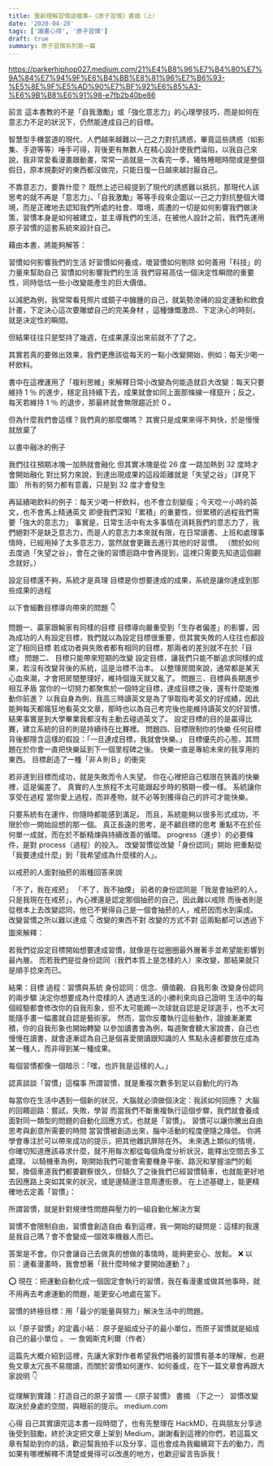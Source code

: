 ```yaml
---
title: 重新理解習慣這檔事—《原子習慣》書摘（上）
date: '2020-04-28'
tags: ['讀書心得', '原子習慣']
draft: true
summary: 原子習慣系列第一篇
---
```


https://parkerhiphop027.medium.com/21%E4%B8%96%E7%B4%80%E7%9A%84%E7%94%9F%E6%B4%BB%E8%81%96%E7%B6%93-%E5%8E%9F%E5%AD%90%E7%BF%92%E6%85%A3-%E6%9B%B8%E6%91%98-e7fb2b40be86

前言
這本書教的不是「自我激勵」或「強化意志力」的心理學技巧，而是如何在意志力不足的狀況下，仍然能達成自己的目標。

智慧型手機當道的現代，人們越來越難以一己之力對抗誘惑，畢竟這些誘惑（如影集、手遊等等）唾手可得，背後更有無數人在精心設計使我們淪陷，以我自己來說，我非常愛看漫畫跟動畫，常常一追就是一次看完一季，犧牲睡眠時間或是整個假日，原本規劃好的東西都沒做完，只能日復一日越來越討厭自己。

不靠意志力，要靠什麼？
既然上述已經提到了現代的誘惑難以抵抗，那現代人該思考的就不再是「意志力」、「自我激勵」等等手段來企圖以一己之力對抗整個大環境，而是正確地去認知我們所處的社會、環境，周遭的一切是如何影響我們做決策，習慣本身是如何被建立，並主導我們的生活，在被他人設計之前，我們先運用原子習慣的這套系統來設計自己。

藉由本書，將能夠解答：

習慣如何影響我們的生活
好習慣如何養成，壞習慣如何剔除
如何善用「科技」的力量來幫助自己
習慣如何影響我們的生活
我們容易高估一個決定性瞬間的重要性，同時低估一些小改變能產生的巨大價值。

以減肥為例，我常常看見照片或鏡子中臃腫的自己，就氣勢滂礡的設定運動和飲食計畫，下定決心這次要雕塑自己的完美身材 ，這種慷慨激昂、下定決心的時刻，就是決定性的瞬間。

但結果往往只是堅持了幾週，在成果還沒出來前就不了了之。

其實若真的要做出效果，我們更應該從每天的一點小改變開始，例如：每天少喝一杯飲料。

書中在這裡運用了「複利思維」來解釋日常小改變為何能造就巨大改變：每天只要維持 1 ％ 的進步，穩定且持續下去，成果就會如同上面那條線一樣竄升；反之，每天若維持 1 ％ 的退步，那最終就會無限趨近於 0 。

但為什麼我們會這樣？我們真的那麼爛嗎？
其實只是成果來得不夠快，於是慢慢就放棄了

以書中融冰的例子

我們往往預期冰塊一加熱就會融化
但其實冰塊是從 26 度 一路加熱到 32 度時才會開始融化
對比努力來說，到達出現成果的這段距離就是「失望之谷」（詳見下圖）
所有的努力都有意義，只是到 32 度才會發生

再延續喝飲料的例子：每天少喝一杯飲料，也不會立刻變瘦；今天唸一小時的英文，也不會馬上精通英文
即便我們深知「累積」的重要性，但累積的過程我們需要「強大的意志力」
事實是，日常生活中有太多事情在消耗我們的意志力了，我們絕對不是缺乏意志力，而是人的意志力本來就有限，在日常讀書、上班和處理事情時，已經用掉了太多意志力，當然就會更難去進行其他的好習慣。
（關於如何去度過「失望之谷」，會在之後的習慣迴路中會再提到，這裡只需要先知道這個觀念就好。）

設定目標還不夠，系統才是真理
目標是你想要達成的成果，系統是讓你達成到那些成果的過程

以下會細數目標導向帶來的問題 👇

問題一、贏家跟輸家有同樣的目標
目標導向嚴重受到「生存者偏差」的影響，因為成功的人有設定目標，我們就以為設定目標很重要，但其實失敗的人往往也都設定了相同目標
若成功者與失敗者都有相同的目標，那兩者的差別就不在於「目標」
問題二、 目標只能帶來短期的改變
設定目標，讓我們只能不斷追求同樣的成果，若沒有改變背後的系統，這是治標不治本。
以整理房間來說，通常都是某天心血來潮，才會把房間整理好，維持個幾天就又亂了。
問題三、目標與長期進步相互矛盾
當你的一切努力都聚焦於一個特定目標，達成目標之後，還有什麼能推動你前進？
以我自身為例，我高三時讀英文是為了爭取指考英文的好成績，因此能夠每天都瘋狂地看英文文章，那時也以為自己考完後也能維持讀英文的好習慣，結果事實是到大學畢業我都沒有主動去碰過英文了。
設定目標的目的是贏得比賽，建立系統的目的則是持續待在比賽裡。
問題四、目標限制你的快樂
任何目標背後都隱含這樣的假設：「一旦達成目標，我就會快樂。」
目標優先的心態，其問題在於你會一直把快樂延到下一個里程碑之後。
快樂一直是專給未來的我享用的東西。
目標創造了一種「非Ａ則Ｂ」的衝突

若非達到目標而成功，就是失敗而令人失望。
你在心裡把自己框限在狹義的快樂裡，這是偏差了。
真實的人生旅程不太可能跟起步時的預期一模一樣。
系統讓你享受在過程
當你愛上過程，而非產物，就不必等到獲得自己的許可才能快樂。

只要系統有在運作，你隨時都能感到滿足。
而且，系統能夠以很多形式成功，不限於你一開始設想的那一個。
真正長遠的思考，是不顧目標的思考
重點不在於任何單一成就，而在於不斷精煉與持續改善的循環。
progress（進步）的必要條件，是對 process（過程）的投入。
改變習慣從改變「身份認同」開始
把重點從「我要達成什麼」到「我希望成為什麼樣的人」。

以戒菸的人面對抽菸的兩種回答來說

「不了，我在戒菸」
「不了，我不抽煙」
前者的身份認同是「我是會抽菸的人，只是我現在在戒菸」，內心裡還是認定那個抽菸的自己，因此難以戒除
而後者則是從根本上去改變認同，他已不覺得自己是一個會抽菸的人，戒菸因而水到渠成。
改變習慣之所以難以達成 👇
改變的東西不對
改變的方式不對
這兩點都可以透過下圖來解釋：

若我們從設定目標開始想要達成習慣，就像是在從圈圈最外層著手並希望能影響到最內層。
而若我們是從身份認同（我們本質上是怎樣的人）來改變，那結果就只是順手捻來而已。

結果：目標
過程：習慣與系統
身份認同：信念、價值觀、自我形象
改變身份認同的兩步驟
決定你想要成為什麼樣的人
透過生活的小勝利來向自己證明
生活中的每個經驗都會修改你的自我形象，但不太可能踢一次球就自認是足球選手，也不太可能隨手畫一幅畫就自認是藝術家。
然而，當你反覆執行這些動作，證據漸漸累積，你的自我形象也開始轉變
以參加讀書會為例，每週聚會聽大家說書，自己也慢慢在讀書，就會逐漸認為自己是個喜愛閱讀跟知識的人
焦點永遠都要放在成為某一種人，而非得到某一種成果。

每個習慣都像一個暗示：「嘿，也許我是這樣的人。」

認真談談「習慣」這檔事
所謂習慣，就是重複次數多到足以自動化的行為

每當你在生活中遇到一個新的狀況，大腦就必須做個決定：我該如何回應？
大腦的回饋迴路：嘗試，失敗，學習
而當我們不斷重複執行這個步驟，我們就會養成面對同一類型的問題的自動化回應方式，也就是「習慣」。
習慣可以讓你騰出自由思考與創意所需要的時間
當習慣被創造出來，腦中活動的程度便隨之降低。
你將學會專注於可以帶來成功的提示，把其他雜訊屏除在外。
未來遇上類似的情境，你確切知道應該尋求什麼，就不用每次都從每個角度分析狀況，能釋出空間去多工處理。
以騎機車為例，剛開始我們可能會需要機身平衡、路況和掌握油門的鬆緊，換個車道我們都要觀察很久，但騎久了之後我們已經習慣騎車，也就能更好地去因應路上突如其來的狀況，或是邊騎邊注意周遭街景。
在上述基礎上，能更精確地去定義「習慣」：

所謂習慣，就是針對規律性問題與壓力的一組自動化解決方案

習慣不會限制自由，習慣會創造自由
看到這裡，我一開始的疑問是：這樣的我還是我自己嗎？會不會變成一個效率機器人而已。

答案是不會。你只會讓自己去做真的想做的事情時，能夠更安心、放鬆。
❌ 以前：邊看漫畫時，我會想著「我什麼時候才要開始運動？」

⭕️ 現在：把運動自動化成一個固定會執行的習慣，我在看漫畫或做其他事時，就不用再去考慮運動的問題，能更安心地處在當下。

習慣的終極目標：用「最少的能量與努力」解決生活中的問題。

以「原子習慣」的定義小結：
原子是組成分子的最小單位，而原子習慣就是組成自己的最小單位 。 — 詹姆斯克利爾（作者）

這篇先大概介紹到這裡，先讓大家對作者希望我們培養的習慣有基本的理解，也避免文章太冗長不易閱讀，而關於習慣如何運作、如何養成，在下一篇文章會再跟大家說明 👇

從理解到實踐：打造自己的原子習慣 —《原子習慣》 書摘 （下之一）
習慣改變取決於身處的空間，與眼前的提示。
medium.com

心得
自己其實讀完這本書一段時間了，也有先整理在 HackMD，在與朋友分享過後受到鼓勵，終於決定把文章上架到 Medium，謝謝看到這裡的你們，若這篇文章有幫助到你的話，歡迎幫我拍手以及分享，這也會成為我繼續寫下去的動力，而如果有哪裡解釋不清楚或覺得可以改進的地方，也歡迎留言告訴我！
